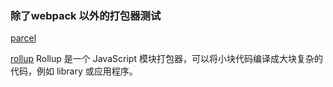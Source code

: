 ### 除了webpack 以外的打包器测试

[parcel](https://www.parceljs.cn/getting_started.html)

[rollup](https://www.rollupjs.com/)
Rollup 是一个 JavaScript 模块打包器，可以将小块代码编译成大块复杂的代码，例如 library 或应用程序。

